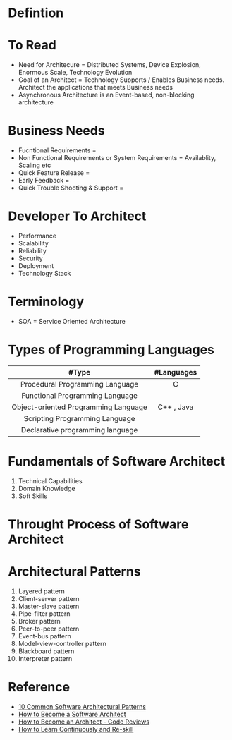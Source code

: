 # Defintion

# To Read
* Need for Architecure = Distributed Systems, Device Explosion, Enormous Scale, Technology Evolution
* Goal of an Architect = Technology Supports / Enables Business needs. Architect the applications that meets Business needs
* Asynchronous Architecture is an Event-based, non-blocking architecture

# Business Needs
* Fucntional Requirements = 
* Non Functional Requirements or System Requirements = Availablity, Scaling etc
* Quick Feature Release = 
* Early Feedback = 
* Quick Trouble Shooting & Support =

# Developer To Architect
* Performance
* Scalability
* Reliability
* Security
* Deployment
* Technology Stack

# Terminology
* SOA = Service Oriented Architecture

# Types of Programming Languages
| #Type | #Languages |
| :---: | :---: | 
| Procedural Programming Language  |  C |
| Functional Programming Language  |  |
| Object-oriented Programming Language  | C++ , Java |
| Scripting Programming Language  |  |
| Declarative programming language  |  |

# Fundamentals of Software Architect
1. Technical Capabilities
2. Domain Knowledge
3. Soft Skills


# Throught Process of Software Architect


# Architectural Patterns
1. Layered pattern
2. Client-server pattern
3. Master-slave pattern
4. Pipe-filter pattern
5. Broker pattern
6. Peer-to-peer pattern
7. Event-bus pattern
8. Model-view-controller pattern
9. Blackboard pattern
10. Interpreter pattern

# Reference
* [10 Common Software Architectural Patterns](https://towardsdatascience.com/10-common-software-architectural-patterns-in-a-nutshell-a0b47a1e9013)
* [How to Become a Software Architect](https://www.youtube.com/watch?v=tA447bc9Q8c&list=PLKagroNdr16MUYj8L2rRkwlX5VODgXB4J&index=6)
* [How to Become an Architect - Code Reviews](https://www.youtube.com/watch?v=ZBO3JTYgHwU&list=PLBBog2r6uMCS0FX6Ym_8NYeTNykUF5970&index=6)
* [How to Learn Continuously and Re-skill](https://www.youtube.com/watch?v=DvkMj1ArOKY&list=PLBBog2r6uMCS0FX6Ym_8NYeTNykUF5970&index=2)
